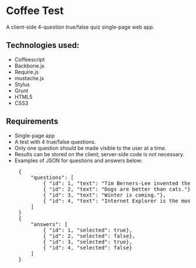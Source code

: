 # Coffee Test
A client-side 4-question true/false quiz single-page web app.

## Technologies used:
- Coffeescript
- Backbone.js
- Require.js
- mustache.js
- Stylus
- Grunt
- HTML5
- CSS3

## Requirements

- Single-page app
- A test with 4 true/false questions. 
- Only one question should be made visible to the user at a time.
- Results can be stored on the client; server-side code is not necessary.
- Examples of JSON for questions and answers below:

<pre>
    {
        "questions": [
            { "id": 1, "text": "Tim Berners-Lee invented the Internet."},
            { "id": 2, "text": "Dogs are better than cats."},
            { "id": 3, "text": "Winter is coming."},
            { "id": 4, "text": "Internet Explorer is the most advanced browser on Earth."}
        ]
    }
    {
        "answers": [
            { "id": 1, "selected": true},
            { "id": 2, "selected": false},
            { "id": 3, "selected": true},
            { "id": 4, "selected": false}
        ]
    }
</pre>